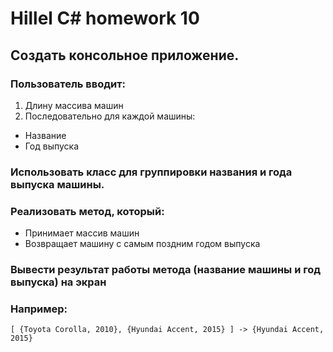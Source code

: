 # Hillel C# homework 10

## **Создать консольное приложение.**



### **Пользователь вводит:**

1) Длину массива машин
2) Последовательно для каждой машины:
- Название
- Год выпуска


### **Использовать класс для группировки названия и года выпуска машины.**



### **Реализовать метод, который:**

- Принимает массив машин
- Возвращает машину с самым поздним годом выпуска

### **Вывести результат работы метода (название машины и год выпуска) на экран**



### **Например:**
```
[ {Toyota Corolla, 2010}, {Hyundai Accent, 2015} ] -> {Hyundai Accent, 2015}
```

